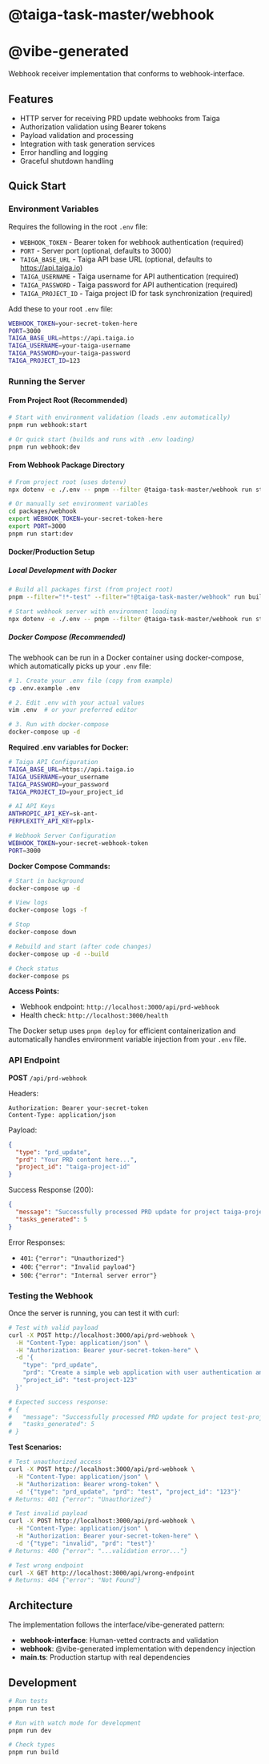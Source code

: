 # @taiga-task-master/webhook

# @vibe-generated

Webhook receiver implementation that conforms to webhook-interface.

## Features

- HTTP server for receiving PRD update webhooks from Taiga
- Authorization validation using Bearer tokens
- Payload validation and processing
- Integration with task generation services
- Error handling and logging
- Graceful shutdown handling

## Quick Start

### Environment Variables

Requires the following in the root `.env` file:

- `WEBHOOK_TOKEN` - Bearer token for webhook authentication (required)
- `PORT` - Server port (optional, defaults to 3000)
- `TAIGA_BASE_URL` - Taiga API base URL (optional, defaults to https://api.taiga.io)
- `TAIGA_USERNAME` - Taiga username for API authentication (required)
- `TAIGA_PASSWORD` - Taiga password for API authentication (required)
- `TAIGA_PROJECT_ID` - Taiga project ID for task synchronization (required)

Add these to your root `.env` file:

```bash
WEBHOOK_TOKEN=your-secret-token-here
PORT=3000
TAIGA_BASE_URL=https://api.taiga.io
TAIGA_USERNAME=your-taiga-username
TAIGA_PASSWORD=your-taiga-password
TAIGA_PROJECT_ID=123
```

### Running the Server

#### From Project Root (Recommended)

```bash
# Start with environment validation (loads .env automatically)
pnpm run webhook:start

# Or quick start (builds and runs with .env loading)
pnpm run webhook:dev
```

#### From Webhook Package Directory

```bash
# From project root (uses dotenv)
npx dotenv -e ./.env -- pnpm --filter @taiga-task-master/webhook run start:dev

# Or manually set environment variables
cd packages/webhook
export WEBHOOK_TOKEN=your-secret-token-here
export PORT=3000
pnpm run start:dev
```

#### Docker/Production Setup

##### Local Development with Docker

```bash
# Build all packages first (from project root)
pnpm --filter="!*-test" --filter="!@taiga-task-master/webhook" run build

# Start webhook server with environment loading
npx dotenv -e ./.env -- pnpm --filter @taiga-task-master/webhook run start
```

##### Docker Compose (Recommended)

The webhook can be run in a Docker container using docker-compose, which automatically picks up your `.env` file:

```bash
# 1. Create your .env file (copy from example)
cp .env.example .env

# 2. Edit .env with your actual values
vim .env  # or your preferred editor

# 3. Run with docker-compose
docker-compose up -d
```

**Required .env variables for Docker:**

```bash
# Taiga API Configuration
TAIGA_BASE_URL=https://api.taiga.io
TAIGA_USERNAME=your_username
TAIGA_PASSWORD=your_password
TAIGA_PROJECT_ID=your_project_id

# AI API Keys
ANTHROPIC_API_KEY=sk-ant-
PERPLEXITY_API_KEY=pplx-

# Webhook Server Configuration
WEBHOOK_TOKEN=your-secret-webhook-token
PORT=3000
```

**Docker Compose Commands:**

```bash
# Start in background
docker-compose up -d

# View logs
docker-compose logs -f

# Stop
docker-compose down

# Rebuild and start (after code changes)
docker-compose up -d --build

# Check status
docker-compose ps
```

**Access Points:**

- Webhook endpoint: `http://localhost:3000/api/prd-webhook`
- Health check: `http://localhost:3000/health`

The Docker setup uses `pnpm deploy` for efficient containerization and automatically handles environment variable injection from your `.env` file.

### API Endpoint

**POST** `/api/prd-webhook`

Headers:

```
Authorization: Bearer your-secret-token
Content-Type: application/json
```

Payload:

```json
{
  "type": "prd_update",
  "prd": "Your PRD content here...",
  "project_id": "taiga-project-id"
}
```

Success Response (200):

```json
{
  "message": "Successfully processed PRD update for project taiga-project-id",
  "tasks_generated": 5
}
```

Error Responses:

- `401`: `{"error": "Unauthorized"}`
- `400`: `{"error": "Invalid payload"}`
- `500`: `{"error": "Internal server error"}`

### Testing the Webhook

Once the server is running, you can test it with curl:

```bash
# Test with valid payload
curl -X POST http://localhost:3000/api/prd-webhook \
  -H "Content-Type: application/json" \
  -H "Authorization: Bearer your-secret-token-here" \
  -d '{
    "type": "prd_update",
    "prd": "Create a simple web application with user authentication and dashboard functionality. The app should have a login page, registration, and a main dashboard showing user statistics.",
    "project_id": "test-project-123"
  }'

# Expected success response:
# {
#   "message": "Successfully processed PRD update for project test-project-123",
#   "tasks_generated": 5
# }
```

**Test Scenarios:**

```bash
# Test unauthorized access
curl -X POST http://localhost:3000/api/prd-webhook \
  -H "Content-Type: application/json" \
  -H "Authorization: Bearer wrong-token" \
  -d '{"type": "prd_update", "prd": "test", "project_id": "123"}'
# Returns: 401 {"error": "Unauthorized"}

# Test invalid payload
curl -X POST http://localhost:3000/api/prd-webhook \
  -H "Content-Type: application/json" \
  -H "Authorization: Bearer your-secret-token-here" \
  -d '{"type": "invalid", "prd": "test"}'
# Returns: 400 {"error": "...validation error..."}

# Test wrong endpoint
curl -X GET http://localhost:3000/api/wrong-endpoint
# Returns: 404 {"error": "Not Found"}
```

## Architecture

The implementation follows the interface/vibe-generated pattern:

- **webhook-interface**: Human-vetted contracts and validation
- **webhook**: @vibe-generated implementation with dependency injection
- **main.ts**: Production startup with real dependencies

## Development

```bash
# Run tests
pnpm run test

# Run with watch mode for development
pnpm run dev

# Check types
pnpm run build
```
